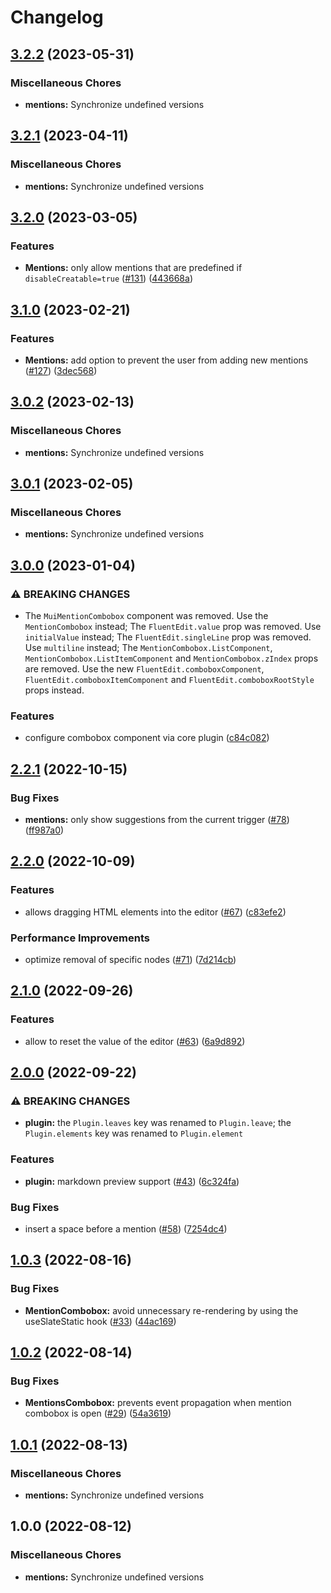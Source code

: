 # Changelog

## [3.2.2](https://github.com/sodenn/react-fluent-edit/compare/mentions-v3.2.1...mentions-v3.2.2) (2023-05-31)


### Miscellaneous Chores

* **mentions:** Synchronize undefined versions

## [3.2.1](https://github.com/sodenn/react-fluent-edit/compare/mentions-v3.2.0...mentions-v3.2.1) (2023-04-11)


### Miscellaneous Chores

* **mentions:** Synchronize undefined versions

## [3.2.0](https://github.com/sodenn/react-fluent-edit/compare/mentions-v3.1.0...mentions-v3.2.0) (2023-03-05)


### Features

* **Mentions:** only allow mentions that are predefined if `disableCreatable=true` ([#131](https://github.com/sodenn/react-fluent-edit/issues/131)) ([443668a](https://github.com/sodenn/react-fluent-edit/commit/443668a5a9fe2422f6de16636c2a5d55cb6ed911))

## [3.1.0](https://github.com/sodenn/react-fluent-edit/compare/mentions-v3.0.2...mentions-v3.1.0) (2023-02-21)


### Features

* **Mentions:** add option to prevent the user from adding new mentions ([#127](https://github.com/sodenn/react-fluent-edit/issues/127)) ([3dec568](https://github.com/sodenn/react-fluent-edit/commit/3dec568f1a9559d74a55cde969e82b047fb0bad3))

## [3.0.2](https://github.com/sodenn/react-fluent-edit/compare/mentions-v3.0.1...mentions-v3.0.2) (2023-02-13)


### Miscellaneous Chores

* **mentions:** Synchronize undefined versions

## [3.0.1](https://github.com/sodenn/react-fluent-edit/compare/mentions-v3.0.0...mentions-v3.0.1) (2023-02-05)


### Miscellaneous Chores

* **mentions:** Synchronize undefined versions

## [3.0.0](https://github.com/sodenn/react-fluent-edit/compare/mentions-v2.2.1...mentions-v3.0.0) (2023-01-04)


### ⚠ BREAKING CHANGES

* The `MuiMentionCombobox` component was removed. Use the `MentionCombobox` instead; The `FluentEdit.value` prop was removed. Use `initialValue` instead; The `FluentEdit.singleLine` prop was removed. Use `multiline` instead; The `MentionCombobox.ListComponent`, `MentionCombobox.ListItemComponent` and `MentionCombobox.zIndex` props are removed. Use the new `FluentEdit.comboboxComponent`, `FluentEdit.comboboxItemComponent` and `FluentEdit.comboboxRootStyle` props instead.

### Features

* configure combobox component via core plugin ([c84c082](https://github.com/sodenn/react-fluent-edit/commit/c84c082ed7569edc7f2ac5456fc277a958cfe3f6))

## [2.2.1](https://github.com/sodenn/react-fluent-edit/compare/mentions-v2.2.0...mentions-v2.2.1) (2022-10-15)


### Bug Fixes

* **mentions:** only show suggestions from the current trigger ([#78](https://github.com/sodenn/react-fluent-edit/issues/78)) ([ff987a0](https://github.com/sodenn/react-fluent-edit/commit/ff987a0f7ae74648b60496622c2fb23dc53ea48d))

## [2.2.0](https://github.com/sodenn/react-fluent-edit/compare/mentions-v2.1.0...mentions-v2.2.0) (2022-10-09)


### Features

* allows dragging HTML elements into the editor ([#67](https://github.com/sodenn/react-fluent-edit/issues/67)) ([c83efe2](https://github.com/sodenn/react-fluent-edit/commit/c83efe290399f85d7dea658ff66ebfb330e74a12))


### Performance Improvements

* optimize removal of specific nodes ([#71](https://github.com/sodenn/react-fluent-edit/issues/71)) ([7d214cb](https://github.com/sodenn/react-fluent-edit/commit/7d214cbced35d1fb597bf4131b0e36a21dcc09a1))

## [2.1.0](https://github.com/sodenn/react-fluent-edit/compare/mentions-v2.0.0...mentions-v2.1.0) (2022-09-26)


### Features

* allow to reset the value of the editor ([#63](https://github.com/sodenn/react-fluent-edit/issues/63)) ([6a9d892](https://github.com/sodenn/react-fluent-edit/commit/6a9d892bc7229b1afd595a78bc3c712e17527db5))

## [2.0.0](https://github.com/sodenn/react-fluent-edit/compare/mentions-v1.0.3...mentions-v2.0.0) (2022-09-22)


### ⚠ BREAKING CHANGES

* **plugin:** the `Plugin.leaves` key was renamed to `Plugin.leave`; the `Plugin.elements` key was renamed to `Plugin.element`

### Features

* **plugin:** markdown preview support ([#43](https://github.com/sodenn/react-fluent-edit/issues/43)) ([6c324fa](https://github.com/sodenn/react-fluent-edit/commit/6c324fabb43f14954f6fe83756fc411215e94a38))


### Bug Fixes

* insert a space before a mention ([#58](https://github.com/sodenn/react-fluent-edit/issues/58)) ([7254dc4](https://github.com/sodenn/react-fluent-edit/commit/7254dc4ab840e72186ee97d2c25950fafcf7fc0d))

## [1.0.3](https://github.com/sodenn/react-fluent-edit/compare/mentions-v1.0.2...mentions-v1.0.3) (2022-08-16)


### Bug Fixes

* **MentionCombobox:** avoid unnecessary re-rendering by using the useSlateStatic hook ([#33](https://github.com/sodenn/react-fluent-edit/issues/33)) ([44ac169](https://github.com/sodenn/react-fluent-edit/commit/44ac16968d4a25beaeb4ec82e1bf7601957a0149))

## [1.0.2](https://github.com/sodenn/react-fluent-edit/compare/mentions-v1.0.1...mentions-v1.0.2) (2022-08-14)


### Bug Fixes

* **MentionsCombobox:** prevents event propagation when mention combobox is open ([#29](https://github.com/sodenn/react-fluent-edit/issues/29)) ([54a3619](https://github.com/sodenn/react-fluent-edit/commit/54a36192cd77cc1a5b472854514bdca1f0e1ad40))

## [1.0.1](https://github.com/sodenn/react-fluent-edit/compare/mentions-v1.0.0...mentions-v1.0.1) (2022-08-13)


### Miscellaneous Chores

* **mentions:** Synchronize undefined versions

## 1.0.0 (2022-08-12)


### Miscellaneous Chores

* **mentions:** Synchronize undefined versions
